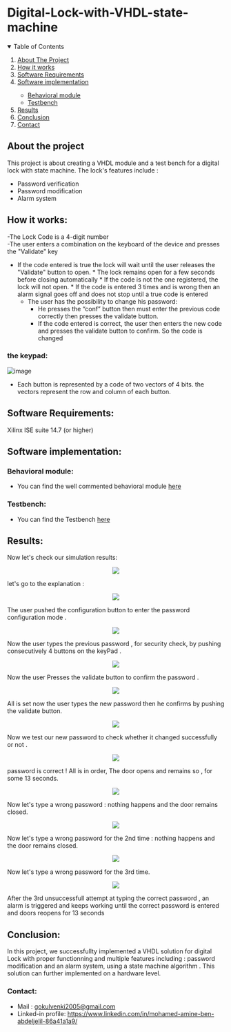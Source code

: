 # Digital-Lock-with-VHDL-state-machine

<!-- TABLE OF CONTENTS -->
<details open="open">
  <summary>Table of Contents</summary>
  <ol>
    <li><a href="#about-the-project">About The Project</a></li>  
    <li><a href="#how-it-works">How it works</a></li> 
    <li><a href="#software-requirements">Software Requirements</a></li>      
    <li><a href="#software-implementation">Software implementation</a></li>
      <ul>
        <li><a href="#behavioral-module">Behavioral module</a></li>
        <li><a href="#testbench">Testbench</a></li>  
      </ul>
    <li><a href="#results">Results</a></li>
    <li><a href="#conclusion">Conclusion</a></li>
    <li><a href="#contact">Contact</a></li>
       
  </ol>
</details>


## About the project

This project is about creating a VHDL module and a test bench for a digital lock with state machine.
The lock's features include :  
* Password verification
* Password modification
* Alarm system

## How it works:
-The Lock Code is a 4-digit number  
-The user enters a combination on the keyboard of the device and presses the "Validate" key  
* If the code entered is true the lock will wait until the user releases the "Validate" button to open.
        * The lock remains open for a few seconds before closing automatically
        * If the code is not the one registered, the lock will not open.
        * If the code is entered 3 times and is wrong then an alarm signal goes off and does not stop until a true code is entered
  * The user has the possibility to change his password:  
    * He presses the “conf” button then must enter the previous code correctly then presses the validate button.
    * If the code entered is correct, the user then enters the new code and presses the validate button to confirm. So the code is changed
 ### the keypad:
 
![image](https://user-images.githubusercontent.com/86969450/136088391-8bf5b69a-6752-4e1e-96b8-43fc8b2b5da5.png)
  

 * Each button is represented by a code of two vectors of 4 bits. the vectors represent the row and column of each button.

## Software Requirements:

Xilinx ISE suite 14.7 (or higher)


## Software implementation:
### Behavioral module: 
* You can find the well commented behavioral module [here](https://github.com/mohamedamine99/Digital-Lock-with-VHDL-state-machine/blob/main/src/main%20.vhd)
### Testbench: 
* You can find the Testbench [here](https://github.com/mohamedamine99/Digital-Lock-with-VHDL-state-machine/blob/main/src/testbench%20.vhd)

## Results:
Now let's check our simulation results:

<p align="center">
  <img src="https://github.com/mohamedamine99/Digital-Lock-with-VHDL-state-machine/blob/main/vhdl%20digital%20lock%20results/result%201st%20config%20-0.PNG">
</p>

let's go to the explanation : 

<p align="center">
  <img src="https://github.com/mohamedamine99/Digital-Lock-with-VHDL-state-machine/blob/main/vhdl%20digital%20lock%20results/result%201st%20config%20-1.PNG">
</p>
The user pushed the configuration button to enter the password configuration mode .  

<p align="center">
  <img src="https://github.com/mohamedamine99/Digital-Lock-with-VHDL-state-machine/blob/main/vhdl%20digital%20lock%20results/result%201st%20config%20-2.PNG">
</p>
Now the user types the previous password , for security check, by pushing consecutively 4 buttons on the keyPad .

<p align="center">
  <img src="https://github.com/mohamedamine99/Digital-Lock-with-VHDL-state-machine/blob/main/vhdl%20digital%20lock%20results/result%201st%20config%20-3.PNG">
</p>
Now the user Presses the validate button to confirm the password .


<p align="center">
  <img src="https://github.com/mohamedamine99/Digital-Lock-with-VHDL-state-machine/blob/main/vhdl%20digital%20lock%20results/result%201st%20config%20-5.PNG">
</p>

All is set now the user types the new password then he confirms by pushing the validate button.

<p align="center">
  <img src="https://github.com/mohamedamine99/Digital-Lock-with-VHDL-state-machine/blob/main/vhdl%20digital%20lock%20results/result%201st%20config%20-6.PNG">
</p>

Now we test our new password to check whether it changed successfully or not .


<p align="center">
  <img src="https://github.com/mohamedamine99/Digital-Lock-with-VHDL-state-machine/blob/main/vhdl%20digital%20lock%20results/result%201st%20test.PNG">
</p>

password is correct ! All is in order, The door opens and remains so , for some 13 seconds. 

<p align="center">
  <img src="https://github.com/mohamedamine99/Digital-Lock-with-VHDL-state-machine/blob/main/vhdl%20digital%20lock%20results/result%202st%20test.PNG">
</p>
Now let's type a wrong password : nothing happens and the door remains closed.


<p align="center">
  <img src="https://github.com/mohamedamine99/Digital-Lock-with-VHDL-state-machine/blob/main/vhdl%20digital%20lock%20results/result%202st%20test%20-1.PNG">
</p>
Now let's type a wrong password for the 2nd time : nothing happens and the door remains closed.

<p align="center">
  <img src="https://github.com/mohamedamine99/Digital-Lock-with-VHDL-state-machine/blob/main/vhdl%20digital%20lock%20results/result%202st%20test%20-2.PNG">
</p>
Now let's type a wrong password for the 3rd time.

<p align="center">
  <img src="https://github.com/mohamedamine99/Digital-Lock-with-VHDL-state-machine/blob/main/vhdl%20digital%20lock%20results/result%202st%20test%20-3.PNG">
</p>
After the 3rd unsuccessfull attempt at typing the correct password , an alarm is triggered and keeps working until the correct password is entered and doors reopens for 13 seconds

  ## Conclusion:
In this project, we successfullty implemented a VHDL solution for digital Lock with proper functionning and multiple features including : password modification and an alarm system, using a  state machine algorithm . This solution can further implemented on a hardware level.
  
  ### Contact:
* Mail : gokulvenki2005@gmail.com
* Linked-in profile: https://www.linkedin.com/in/mohamed-amine-ben-abdeljelil-86a41a1a9/
